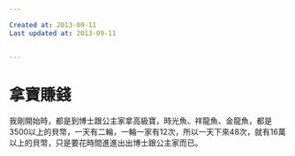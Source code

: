 ```yaml
---

Created at: 2013-09-11
Last updated at: 2013-09-11


---
```


# 拿寶賺錢


我剛開始時，都是到博士跟公主家拿高級寶，時光魚、祥龍魚、金龍魚，都是3500以上的貝幣，一天有二輪，一輪一家有12次，所以一天下來48次，就有16萬以上的貝幣，只是要花時間進進出出博士跟公主家而已。

